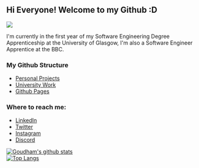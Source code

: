 ## Hi Everyone! Welcome to my Github :D

![](https://komarev.com/ghpvc/?username=sgoudham&style=flat)

I'm currently in the first year of my Software Engineering Degree Apprenticeship at the University of Glasgow, I'm also a Software Engineer Apprentice at the BBC.

### My Github Structure
- [Personal Projects](https://github.com/sgoudham?tab=repositories)
- [University Work](https://github.com/sgoudham-university)
- [Github Pages](https://github.com/sgoudham-gh-pages)

### Where to reach me:
- [LinkedIn](https://www.linkedin.com/in/sgoudham/)
- [Twitter](https://twitter.com/RealGoudham)
- [Instagram](https://www.instagram.com/sgoudham/)
- [Discord](https://discord.bio/p/hammy)

[![Goudham's github stats](https://github-readme-stats.vercel.app/api?username=sgoudham&count_private=true&show_icons=true&theme=radical)](https://github.com/sgoudham/github-readme-stats)
<br>
[![Top Langs](https://github-readme-stats.vercel.app/api/top-langs/?username=sgoudham&layout=compact&theme=radical&langs_count=5)](https://github.com/sgoudham/github-readme-stats)
